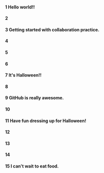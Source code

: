 #### 1 Hello world!!
#### 2
#### 3 Getting started with collaboration practice.
#### 4
#### 5 
#### 6
#### 7 It's Halloween!!
#### 8
#### 9 GitHub is really awesome.
#### 10
#### 11 Have fun dressing up for Halloween!
#### 12
#### 13
#### 14
#### 15 I can't wait to eat food. 